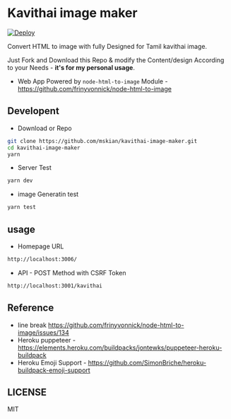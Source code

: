 # Kavithai image maker

[![Deploy](https://www.herokucdn.com/deploy/button.svg)](https://heroku.com/deploy?template=https://github.com/mskian/kavithai-image-maker)  

Convert HTML to image with fully Designed for Tamil kavithai image.  

Just Fork and Download this Repo & modify the Content/design According to your Needs - **it's for my personal usage**.  

- Web App Powered by `node-html-to-image` Module  - <https://github.com/frinyvonnick/node-html-to-image>  

## Developent

- Download or Repo

```sh
git clone https://github.com/mskian/kavithai-image-maker.git
cd kavithai-image-maker
yarn
```

- Server Test

```sh
yarn dev
```

- image Generatin test

```sh
yarn test
```

## usage

- Homepage URL

```html
http://localhost:3006/
```

- API - POST Method with CSRF Token

```html
http://localhost:3001/kavithai
```

## Reference

- line break <https://github.com/frinyvonnick/node-html-to-image/issues/134>
- Heroku puppeteer - <https://elements.heroku.com/buildpacks/jontewks/puppeteer-heroku-buildpack>
- Heroku Emoji Support - <https://github.com/SimonBriche/heroku-buildpack-emoji-support>

## LICENSE

MIT
